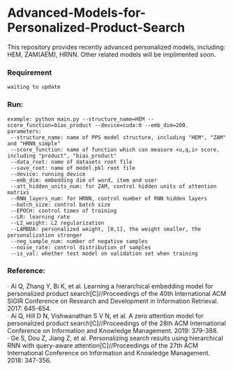 # Advanced-Models-for-Personalized-Product-Search
This repository provides recently advanced personalized models, including: HEM, ZAM(AEM), HRNN.
Other related models will be implimented soon.

### Requirement ###
    waiting to update

### Run: ###
    example: python main.py --structure_name=HEM --score_function=bias_product --device=cuda:0 --emb_dim=200.  
    parameters:   
     --structure_name: name of PPS model structure, including "HEM", "ZAM" and "HRNN_simple"
     --score_function: name of function which can measure <u,q,i> score, including "product", "bias_product"
     --data_root: name of datasets root file
     --save_root: name of model.pkl root file
     --device: running device
     --emb_dim: embedding dim of word, item and user
     --att_hidden_units_num: for ZAM, control hidden units of attention matrixs
     --RNN_layers_num: for HRNN, control number of RNN hidden layers
     --batch_size: control batch size
     --EPOCH: control times of training
     --LR: learning rate
     --L2_weight: L2 regularization
     --LAMBDA: personalized weight, [0,1], the weight smaller, the personalization stronger
     --neg_sample_num: number of negative samples
     --noise_rate: control distribution of samples
     --is_val: whether test model on validation set when training
     
### Reference: ###
 ·  Ai Q, Zhang Y, Bi K, et al. Learning a hierarchical embedding model for personalized product search[C]//Proceedings of the 40th International ACM SIGIR Conference on Research and Development in Information Retrieval. 2017: 645-654.  
 ·  Ai Q, Hill D N, Vishwanathan S V N, et al. A zero attention model for personalized product search[C]//Proceedings of the 28th ACM International Conference on Information and Knowledge Management. 2019: 379-388.   
 ·  Ge S, Dou Z, Jiang Z, et al. Personalizing search results using hierarchical RNN with query-aware attention[C]//Proceedings of the 27th ACM International Conference on Information and Knowledge Management. 2018: 347-356.   
